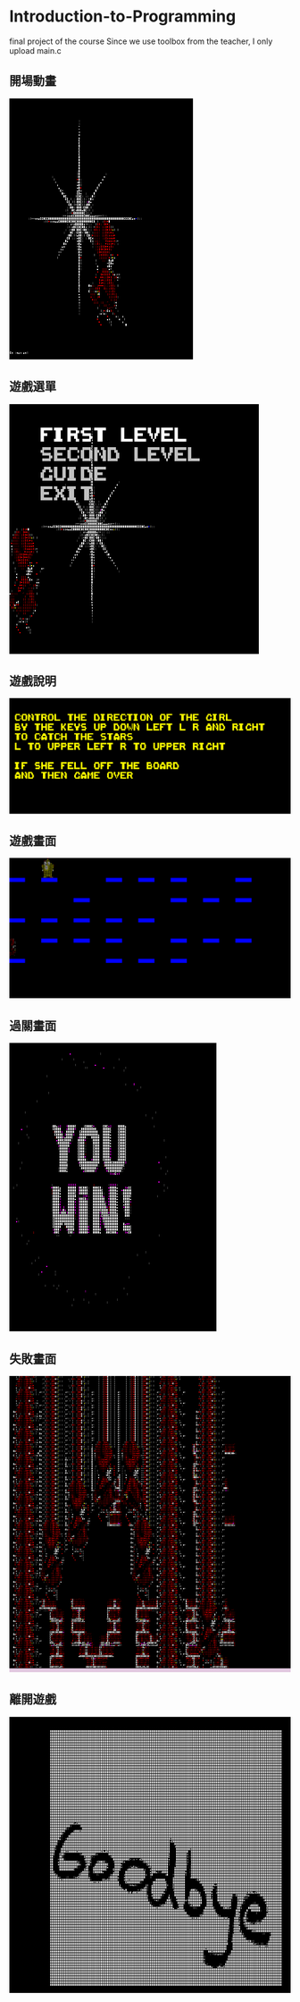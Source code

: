 # Introduction-to-Programming
final project of the course
Since we use toolbox from the teacher, I only upload main.c

## 開場動畫
![](demoGraph/openAni.PNG "open animation")

## 遊戲選單
![](demoGraph/menu.PNG "game menu")

## 遊戲說明
![](demoGraph/guide.PNG "game guideline")

## 遊戲畫面
![](demoGraph/game.PNG "in game")

## 過關畫面
![](demoGraph/youWin.PNG "YOU WIN")

## 失敗畫面
![](demoGraph/gameOver.PNG "GAME OVER")

## 離開遊戲
![](demoGraph/exit.PNG "exit game")